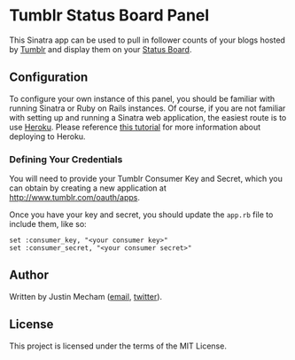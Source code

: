 # Tumblr Status Board Panel

This Sinatra app can be used to pull in follower counts of your blogs hosted
by [Tumblr](http://tumblr.com) and display them on your
[Status Board](http://panic.com/statusboard).

## Configuration

To configure your own instance of this panel, you should be familiar with
running Sinatra or Ruby on Rails instances. Of course, if you are not familiar
with setting up and running a Sinatra web application, the easiest route is to
use [Heroku](http://heroku.com). Please reference [this tutorial](https://devcenter.heroku.com/articles/git)
for more information about deploying to Heroku.

### Defining Your Credentials

You will need to provide your Tumblr Consumer Key and Secret, which you can
obtain by creating a new application at http://www.tumblr.com/oauth/apps.

Once you have your key and secret, you should update the `app.rb` file to
include them, like so:

    set :consumer_key, "<your consumer key>"
    set :consumer_secret, "<your consumer secret>"

## Author

Written by Justin Mecham ([email](mailto:justin@mecham.me),
[twitter](http://twitter.com/jsmecham)).

## License

This project is licensed under the terms of the MIT License.
